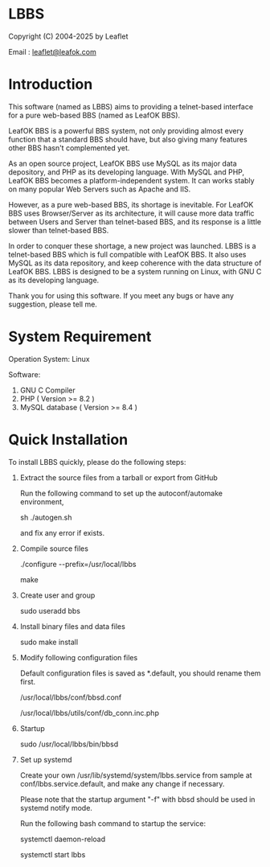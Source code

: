 # LBBS

Copyright (C) 2004-2025 by Leaflet

Email : leaflet@leafok.com


Introduction
=================
This software (named as LBBS) aims to providing a telnet-based interface for a pure web-based BBS (named as LeafOK BBS).

LeafOK BBS is a powerful BBS system, not only providing almost every function that a standard BBS should have, but also giving many features other BBS hasn't complemented yet.

As an open source project, LeafOK BBS use MySQL as its major data depository, and PHP as its developing language. With MySQL and PHP, LeafOK BBS becomes a platform-independent system. It can works stably on many popular Web Servers such as Apache and IIS.

However, as a pure web-based BBS, its shortage is inevitable. For LeafOK BBS uses Browser/Server as its architecture, it will cause more data traffic between Users and Server than telnet-based BBS, and its response is a little slower than telnet-based BBS.

In order to conquer these shortage, a new project was launched. LBBS is a telnet-based BBS which is full compatible with LeafOK BBS. It also uses MySQL as its data repository, and keep coherence with the data structure of LeafOK BBS. LBBS is designed to be a system running on Linux, with GNU C as its developing language.

Thank you for using this software. If you meet any bugs or have any suggestion, please tell me.


System Requirement
==================
Operation System: Linux

Software: 
1) GNU C Compiler
2) PHP ( Version >= 8.2 )
3) MySQL database ( Version >= 8.4 )


Quick Installation
==================
To install LBBS quickly, please do the following steps:

1) Extract the source files from a tarball or export from GitHub

   Run the following command to set up the autoconf/automake environment,

   sh ./autogen.sh

   and fix any error if exists.

2) Compile source files

   ./configure --prefix=/usr/local/lbbs

   make

3) Create user and group

   sudo useradd bbs

4) Install binary files and data files

   sudo make install

5) Modify following configuration files

   Default configuration files is saved as *.default, you should rename them first.
   
   /usr/local/lbbs/conf/bbsd.conf
   
   /usr/local/lbbs/utils/conf/db_conn.inc.php

6) Startup

   sudo /usr/local/lbbs/bin/bbsd

7) Set up systemd

   Create your own /usr/lib/systemd/system/lbbs.service from sample at conf/lbbs.service.default, and make any change if necessary.

   Please note that the startup argument "-f" with bbsd should be used in systemd notify mode.

   Run the following bash command to startup the service:

   systemctl daemon-reload

   systemctl start lbbs

